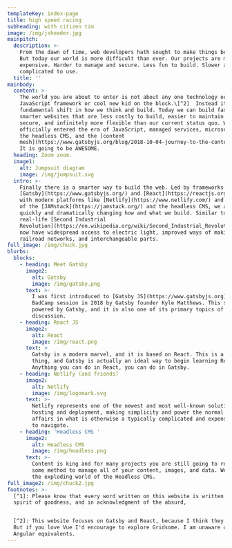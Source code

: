 ```yaml
---
templateKey: index-page
title: high speed racing
subheading: with citizen tim
image: /img/jsheader.jpg
mainpitch:
  description: >-
    From the dawn of time, web developers hath sought to make things better.[^1]
    But today our world is more difficult than ever. Our projects are more
    expensive. Harder to manage and secure. Less fun to build. Slower and more
    complicated to use.
  title: ''
mainbody:
  content: >-
    The world you are about to enter is not about any one technology or
    JavaScript framework or cool new kid on the block.\[^2]  Instead it is a
    fundamental shift in how we think and build. Today we can build faster and
    smarter websites that are less costly to build, easier to maintain and
    secure, and infinitely more flexible than our current status quo. We have
    officially entered the era of JavaScript, managed services, microservices,
    the headless CMS, and the [content
    mesh](https://www.gatsbyjs.org/blog/2018-10-04-journey-to-the-content-mesh/).
    It is going to be AWESOME.
  heading: Zoom zoom.
  image1:
    alt: Jumpsuit diagram
    image: /img/jumpsuit.svg
  intro: >-
    Finally there is a smarter way to build the web. Led by frameworks such as
    [Gatsby](https://www.gatsbyjs.org/) and [React](https://reactjs.org/), along
    with modern platforms like [Netlify](https://www.netlify.com/) and the rise
    of the [JAMstack](https://jamstack.org/) and the headless CMS, we are
    quickly and dramatically changing how and what we build. Similar to the
    real-life [Second Industrial
    Revolution](https://en.wikipedia.org/wiki/Second_Industrial_Revolution), we
    now have widespread access to electric light, improved ways of making steel,
    railroad networks, and interchangeable parts.
full_image: /img/chuck.jpg
blurbs:
  blocks:
    - heading: Meet Gatsby
      image2: 
        alt: Gatsby
        image: /img/gatsby.png
      text: >-
        I was first introduced to [Gatsby JS](https://www.gatsbyjs.org) at a
        BadCamp session in 2018 by Gatsby founder Kyle Matthews. This site is
        powered by Gatsby, and it is also one of its primary topics of
        discussion.
    - heading: React JS
      image2: 
        alt: React
        image: /img/react.png
      text: >
        Gatsby is a modern marvel, and it is based on React. This is a good
        thing, and Gatsby is actually an ideal way to begin learning React.
        Anything you can do in React, you can do in Gatsby.
    - heading: Netlify (and friends)
      image2: 
        alt: Netlify
        image: /img/logomark.svg
      text: >-
        Netlify represents one of the newest and most well-known solutions for
        hosting and deployment, making simplicity and power the normal state of
        affairs in what is otherwise a typically complicated and expensive world
        to navigate.
    - heading: 'Headless CMS '
      image2: 
        alt: Headless CMS
        image: /img/headless.png
      text: >-
        Content is king and for many projects you are still going to require
        some method to manage all of your content, images, and data. Welcome to
        the exploding world of the Headless CMS.
full_image2: /img/chuck2.jpg
footnotes: >-
  [^1]: Please know that every word written on this website is written in the
  spirit of goodness, and in acknowledgment of the absurd,


  [^2]: This website focuses on Gatsby and React, because I think they are best.
  But if you love Vue I'd encourage to explore Gridsome. I am unaware of any
  Angular equivalents.
---
```


